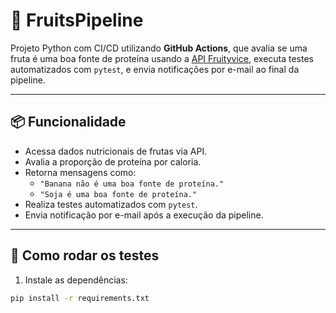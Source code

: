 # 🍌 FruitsPipeline

Projeto Python com CI/CD utilizando **GitHub Actions**, que avalia se uma fruta é uma boa fonte de proteína usando a [API Fruityvice](https://www.fruityvice.com/), executa testes automatizados com `pytest`, e envia notificações por e-mail ao final da pipeline.

---

## 📦 Funcionalidade

- Acessa dados nutricionais de frutas via API.
- Avalia a proporção de proteína por caloria.
- Retorna mensagens como:
  - `"Banana não é uma boa fonte de proteína."`
  - `"Soja é uma boa fonte de proteína."`
- Realiza testes automatizados com `pytest`.
- Envia notificação por e-mail após a execução da pipeline.

---

## 🧪 Como rodar os testes

1. Instale as dependências:

```bash
pip install -r requirements.txt
